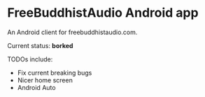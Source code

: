 # FreeBuddhistAudio Android app

An Android client for freebuddhistaudio.com.

Current status: **borked**

TODOs include:
- Fix current breaking bugs
- Nicer home screen
- Android Auto
